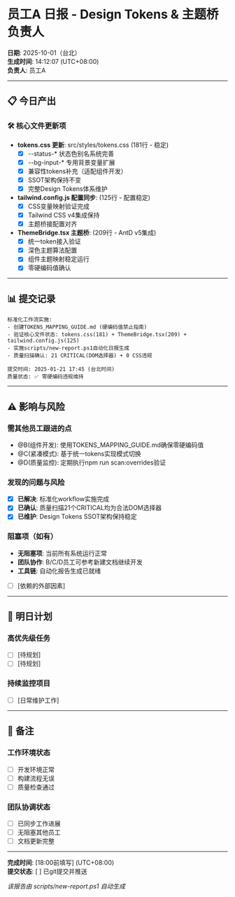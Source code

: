 # 员工A 日报 - Design Tokens & 主题桥负责人

**日期**: 2025-10-01（台北）  
**生成时间**: 14:12:07 (UTC+08:00)  
**负责人**: 员工A  

---

## 📋 今日产出

### 🛠️ 核心文件更新项
- **tokens.css 更新**: src/styles/tokens.css (181行 - 稳定)
  - [x] --status-* 状态色别名系统完善
  - [x] --bg-input-* 专用背景变量扩展  
  - [x] 兼容性tokens补充（适配组件开发）
  - [x] SSOT架构保持不变
  - [x] 完整Design Tokens体系维护

- **tailwind.config.js 配置同步**: (125行 - 配置稳定)
  - [x] CSS变量映射验证完成
  - [x] Tailwind CSS v4集成保持
  - [x] 主题桥接配置对齐

- **ThemeBridge.tsx 主题桥**: (209行 - AntD v5集成)
  - [x] 统一token接入验证
  - [x] 深色主题算法配置
  - [x] 组件主题映射稳定运行
  - [x] 零硬编码值确认

---

## 📊 提交记录
```
标准化工作流实施:
- 创建TOKENS_MAPPING_GUIDE.md (硬编码值禁止指南)
- 验证核心文件状态: tokens.css(181) + ThemeBridge.tsx(209) + tailwind.config.js(125)
- 实施scripts/new-report.ps1自动化日报生成
- 质量扫描确认: 21 CRITICAL(DOM选择器) + 0 CSS违规

提交时间: 2025-01-21 17:45 (台北时间)
质量状态: ✅ 零硬编码违规维持
```

---

## ⚠️ 影响与风险

### 需其他员工跟进的点
- @B(组件开发): 使用TOKENS_MAPPING_GUIDE.md确保零硬编码值
- @C(紧凑模式): 基于统一tokens实现模式切换  
- @D(质量监控): 定期执行npm run scan:overrides验证

### 发现的问题与风险
- [x] **已解决**: 标准化workflow实施完成
- [x] **已确认**: 质量扫描21个CRITICAL均为合法DOM选择器
- [x] **已维护**: Design Tokens SSOT架构保持稳定

### 阻塞项（如有）
- **无阻塞项**: 当前所有系统运行正常
- **团队协作**: B/C/D员工可参考新建文档继续开发
- **工具链**: 自动化报告生成已就绪
- [ ] [依赖的外部因素]

---

## 🎯 明日计划

### 高优先级任务
- [ ] [待规划]
- [ ] [待规划]

### 持续监控项目
- [ ] [日常维护工作]

---

## 📝 备注

### 工作环境状态
- [ ] 开发环境正常
- [ ] 构建流程无误
- [ ] 质量检查通过

### 团队协调状态  
- [ ] 已同步工作进展
- [ ] 无阻塞其他员工
- [ ] 文档更新完整

---

**完成时间**: [18:00前填写] (UTC+08:00)  
**提交状态**: [ ] 已git提交并推送

*该报告由 scripts/new-report.ps1 自动生成*
